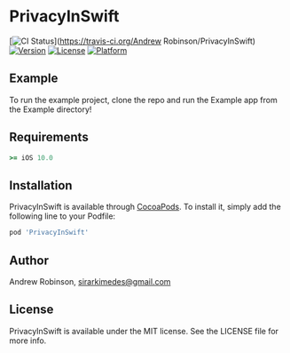 # PrivacyInSwift

[![CI Status](https://img.shields.io/travis/SirArkimedes/PrivacyInSwift.svg?style=flat)](https://travis-ci.org/Andrew Robinson/PrivacyInSwift)
[![Version](https://img.shields.io/cocoapods/v/PrivacyInSwift.svg?style=flat)](https://cocoapods.org/pods/PrivacyInSwift)
[![License](https://img.shields.io/cocoapods/l/PrivacyInSwift.svg?style=flat)](https://cocoapods.org/pods/PrivacyInSwift)
[![Platform](https://img.shields.io/cocoapods/p/PrivacyInSwift.svg?style=flat)](https://cocoapods.org/pods/PrivacyInSwift)

## Example

To run the example project, clone the repo and run the Example app from the Example directory!

## Requirements

```ruby
>= iOS 10.0
``` 

## Installation

PrivacyInSwift is available through [CocoaPods](https://cocoapods.org). To install
it, simply add the following line to your Podfile:

```ruby
pod 'PrivacyInSwift'
```

## Author

Andrew Robinson, sirarkimedes@gmail.com

## License

PrivacyInSwift is available under the MIT license. See the LICENSE file for more info.
